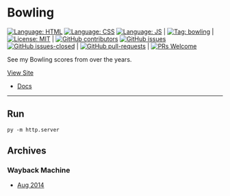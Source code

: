 # Bowling

[![Language: HTML](https://img.shields.io/badge/language-html-purple.svg)](https://www.w3.org/html/)
[![Language: CSS](https://img.shields.io/badge/language-css-purple.svg)](https://www.w3.org/Style/CSS/)
[![Language: JS](https://img.shields.io/badge/language-javascript-purple.svg)](https://developer.mozilla.org/en-US/docs/Web/JavaScript)
|
[![Tag: bowling](https://img.shields.io/badge/tag-bowling-grey.svg)](https://www.hollywoodbowl.co.uk/)
|
[![License: MIT](https://img.shields.io/badge/License-MIT-lightgrey.svg)](https://opensource.org/licenses/MIT) | [![GitHub contributors](https://img.shields.io/github/contributors/AlexHedley/bowling.svg)](https://GitHub.com/AlexHedley/bowling/graphs/contributors/)
[![GitHub issues](https://img.shields.io/github/issues/AlexHedley/bowling.svg)](https://GitHub.com/AlexHedley/bowling/issues/)
[![GitHub issues-closed](https://img.shields.io/github/issues-closed/AlexHedley/bowling.svg)](https://GitHub.com/AlexHedley/bowling/issues?q=is%3Aissue+is%3Aclosed) | [![GitHub pull-requests](https://img.shields.io/github/issues-pr/AlexHedley/bowling.svg)](https://GitHub.com/AlexHedley/bowling/pull/) | [![PRs Welcome](https://img.shields.io/badge/PRs-welcome-brightgreen.svg)](http://makeapullrequest.com)

See my Bowling scores from over the years.

[View Site](https://alexhedley.github.io/bowling/)

- [Docs](docs/README.md)

---

## Run

`py -m http.server`

## Archives

### Wayback Machine

- [Aug 2014](https://web.archive.org/web/20140804031231/http://www.alexhedley.com/bowling/)

